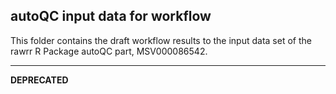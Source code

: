 ## autoQC input data for workflow

This folder contains the draft workflow results to the input data set of the rawrr R Package autoQC part, MSV000086542. 

---
**DEPRECATED**